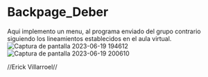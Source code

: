# Backpage_Deber
Aqui implemento un menu, al programa enviado del grupo contrario
siguiendo los lineamientos establecidos en el aula virtual. 
![Captura de pantalla 2023-06-19 194612](https://github.com/ErickVillarroel1722/Backpage_Deber/assets/117743333/8462974c-a427-47ff-91b4-7ed5d99a13b2)
![Captura de pantalla 2023-06-19 200610](https://github.com/ErickVillarroel1722/Backpage_Deber/assets/117743333/2ae029fb-3f07-4d8b-bd0b-b6ce454e48f0)

//Erick Villarroel//
